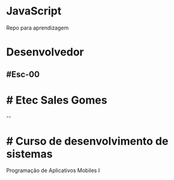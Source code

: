 # JavaScript
Repo para aprendizagem
# Desenvolvedor
#Esc-00
--
# # Etec Sales Gomes
--
# # Curso de desenvolvimento de sistemas
Programação de Aplicativos Mobiles I
